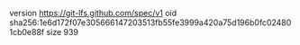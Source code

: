 version https://git-lfs.github.com/spec/v1
oid sha256:1e6d172f07e305666147203513fb55fe3999a420a75d196b0fc024801cb0e88f
size 939
